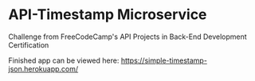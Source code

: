# API-Timestamp Microservice

Challenge from FreeCodeCamp's API Projects in Back-End Development Certification

Finished app can be viewed here:
https://simple-timestamp-json.herokuapp.com/





